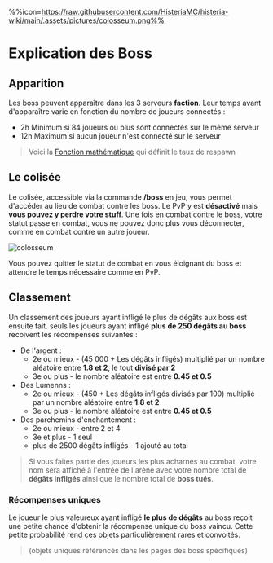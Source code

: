 %%icon=https://raw.githubusercontent.com/HisteriaMC/histeria-wiki/main/.assets/pictures/colosseum.png%%
# Explication des Boss

## Apparition
Les boss peuvent apparaître dans les 3 serveurs __faction__. Leur temps avant d'apparaître varie en fonction du nombre de joueurs connectés :
+ 2h Minimum si 84 joueurs ou plus sont connectés sur le même serveur
+ 12h Maximum si aucun joueur n'est connecté sur le serveur
>Voici la [Fonction mathématique](https://www.desmos.com/calculator/jf8s5sjjwq?lang=fr) qui définit le taux de respawn

## Le colisée
Le colisée, accessible via la commande __/boss__ en jeu, vous permet d'accéder au lieu de combat contre les boss. Le PvP y est __désactivé__ mais __vous pouvez y perdre votre stuff__.
Une fois en combat contre le boss, votre statut passe en combat, vous ne pouvez donc plus vous déconnecter, comme en combat contre un autre joueur.

![colosseum](https://raw.githubusercontent.com/HisteriaMC/histeria-wiki/main/.assets/pictures/colosseum.png)

Vous pouvez quitter le statut de combat en vous éloignant du boss et attendre le temps nécessaire comme en PvP.

## Classement

Un classement des joueurs ayant infligé le plus de dégâts aux boss est ensuite fait.
seuls les joueurs ayant infligé __plus de 250 dégâts au boss__ recoivent les récompenses suivantes :

+ De l'argent :
    - 2e ou mieux - (45 000 + Les dégâts infligés) multiplié par un nombre aléatoire entre __1.8 et 2__, le tout __divisé par 2__
    - 3e ou plus - le nombre aléatoire est entre __0.45 et 0.5__
+ Des Lumenns :
    - 2e ou mieux - (450 + Les dégâts infligés divisés par 100) multiplié par un nombre aléatoire entre __1.8 et 2__
    - 3e ou plus - le nombre aléatoire est entre __0.45 et 0.5__
+ Des parchemins d'enchantement :
    - 2e ou mieux  - entre 2 et 4
    - 3e et plus - 1 seul
    - plus de 2500 dégâts infligés - 1 ajouté au total

>Si vous faites partie des joueurs les plus acharnés au combat, votre nom sera affiché à l'entrée de l'arène avec votre nombre total de __dégâts infligés__ ainsi que le nombre total de __boss tués__.

### Récompenses uniques

Le joueur le plus valeureux ayant infligé __le plus de dégâts__ au boss reçoit une petite chance d'obtenir la récompense unique du boss vaincu. Cette petite probabilité rend ces objets particulièrement rares et convoités.
> (objets uniques référencés dans les pages des boss spécifiques)